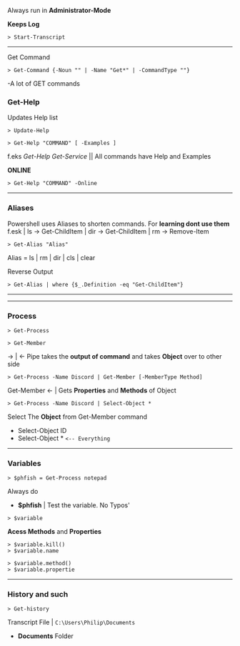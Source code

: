 Always run in **Administrator-Mode**

**Keeps Log**

```
> Start-Transcript
```

___

Get Command

```
> Get-Command {-Noun "" | -Name "Get*" | -CommandType ""}
```

-A lot of GET commands

### Get-Help

Updates Help list

````
> Update-Help
````

```
> Get-Help "COMMAND" [ -Examples ]
```
f.eks *Get-Help Get-Service* || All commands have Help and Examples

**ONLINE**

```
> Get-Help "COMMAND" -Online
```

____

### Aliases

Powershell uses Aliases to shorten commands. For **learning dont use them**
f.esk | ls -> Get-ChildItem | dir -> Get-ChildItem | rm -> Remove-Item

```
> Get-Alias "Alias"
```

Alias = ls | rm | dir | cls | clear

Reverse Output

```
> Get-Alias | where {$_.Definition -eq "Get-ChildItem"}
```

___
___

### Process

```
> Get-Process
```

```
> Get-Member
```

-> | <- Pipe takes the **output of command** and takes **Object** over to other side

```
> Get-Process -Name Discord | Get-Member [-MemberType Method]
```

Get-Member <- | Gets **Properties** and **Methods** of Object

```
> Get-Process -Name Discord | Select-Object *
```

Select The **Object** from Get-Member command
- Select-Object ID
- Select-Object * `<-- Everything`

____

### Variables

```
> $phfish = Get-Process notepad
```
Always do 
- **$phfish** | Test the variable. No Typos'

```
> $variable
```

**Acess Methods** and **Properties**

```
> $variable.kill()
> $variable.name

> $variable.method()
> $variable.propertie
```

____

### History and such

```
> Get-history
```

Transcript File | ``C:\Users\Philip\Documents``
- **Documents** Folder



